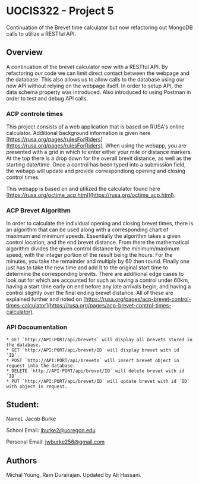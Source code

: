 # UOCIS322 - Project 5 #
Continuation of the Brevet time calculator but now refactoring out MongoDB calls to utilize a RESTful API.

## Overview

A continuation of the brevet calculator now with a RESTful API. By refactoring our code we can limit direct contact between the webpage and the database. This also allows us to allow calls to the database using our new API without relying on the webpage itself. In order to setup API, the data schema property was introduced. Also introduced to using Postman in order to test and debug API calls.


### ACP controle times

This project consists of a web application that is based on RUSA's online calculator. Additional background information is given here [https://rusa.org/pages/rulesForRiders](https://rusa.org/pages/rulesForRiders). When using the webapp, you are presented with a grid in which to enter either your mile or distance markers. At the top there is a drop down for the overall brevit distance, as well as the starting date/time. Once a control has been typed into a submission field, the webapp will update and provide correspondiong opening and closing control times.

This webapp is based on and utilized the calculator found here [https://rusa.org/octime_acp.html](https://rusa.org/octime_acp.html).

### ACP Brevet Algorithm

In order to calculate the individual opening and closing brevet times, there is an algorithm that can be used along with a corresponding chart of maximum and minimum speeds. Essentially the algorithm takes a given control location, and the end brevet distance. From there the mathematical algorithm divides the given control distance by the minimum/maximum speed, with the integer portion of the result being the hours. For the minutes, you take the remainder and multiply by 60 then round. Finally one just has to take the new time and add it to the original start time to determine the corresponding brevits. There are additional edge cases to look out for which are accounted for such as having a control under 60km, having a start time early on end before any late arrivals begin, and having a control slightly over the final ending brevet distance. All of these are explained further and noted on [https://rusa.org/pages/acp-brevet-control-times-calculator](https://rusa.org/pages/acp-brevet-control-times-calculator).  

### API Docoumentation
	
    * GET `http://API:PORT/api/brevets` will display all brevets stored in the database.
	* GET `http://API:PORT/api/brevet/ID` will display brevet with id `ID`.
	* POST `http://API:PORT/api/brevets` will insert brevet object in request into the database.
	* DELETE `http://API:PORT/api/brevet/ID` will delete brevet with id `ID`.
	* PUT `http://API:PORT/api/brevet/ID` will update brevet with id `ID` with object in request.

## Student:

NameL Jacob Burke

School Email: jburke2@uoregon.edu

Personal Email: jwburke256@gmail.com

## Authors

Michal Young, Ram Durairajan. Updated by Ali Hassani.
